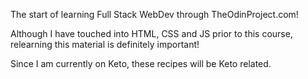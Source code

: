 The start of learning Full Stack WebDev through TheOdinProject.com!

Although I have touched into HTML, CSS and JS prior to this course, relearning this material is definitely important!

Since I am currently on Keto, these recipes will be Keto related.
